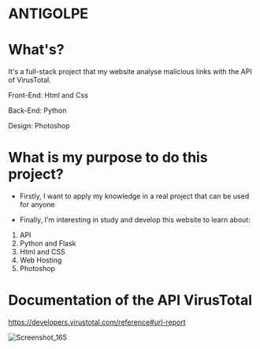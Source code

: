 # ANTIGOLPE
# What's? 
It's a full-stack project that my website analyse malicious links with the API of VirusTotal.

Front-End: Html and Css

Back-End: Python

Design: Photoshop

# What is my purpose to do this project?
- Firstly, I want to apply my knowledge in a real project that can be used for anyone

- Finally, I'm interesting in study and develop this website to learn about:
1. API
2. Python and Flask
3. Html and CSS
4. Web Hosting
5. Photoshop

# Documentation of the API VirusTotal

https://developers.virustotal.com/reference#url-report

![Screenshot_165](https://user-images.githubusercontent.com/78807235/126410943-8c864a4f-6393-46b5-a1c7-959dd5d08c85.png)
